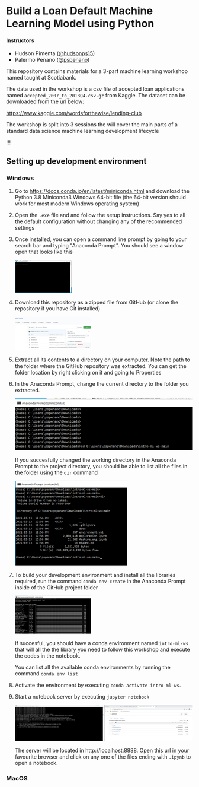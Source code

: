 # Build a Loan Default Machine Learning Model using Python

#### Instructors

* Hudson Pimenta ([@hudsonps15](https://twitter.com/hudsonps15))
* Palermo Penano ([@pspenano](https://twitter.com/pspenano))

This repository contains materials for a 3-part machine learning workshop named taught at Scotiabank.

The data used in the workshop is a csv file of accepted loan applications named `accepted_2007_to_2018Q4.csv.gz` from Kaggle. The dataset can be downloaded from the url below:

https://www.kaggle.com/wordsforthewise/lending-club

The workshop is split into 3 sessions the will cover the main parts of a standard data science machine learning development lifecycle

!!!

## Setting up development environment

### Windows

1. Go to https://docs.conda.io/en/latest/miniconda.html and download the Python 3.8 Miniconda3 Windows 64-bit file (the 64-bit version should work for most modern Windows operating system)

2. Open the `.exe` file and and follow the setup instructions. Say yes to all the default configuration without changing any of the recommended settings

3. Once installed, you can open a command line prompt by going to your search bar and typing "Anaconda Prompt". You should see a window open that looks like this

   <img src="./imgs/anaconda_prompt.png" alt="anaconda_prompt" style="zoom:15%;" />

4. Download this repository as a zipped file from GitHub (or clone the repository if you have Git installed)

   <img src="./imgs/repo_zip.png" alt="repo_zip" style="zoom:20%;" />

5. Extract all its contents to a directory on your computer. Note the path to the folder where the GitHub repository was extracted. You can get the folder location by right clicking on it and going to Properties

6. In the Anaconda Prompt, change the current directory to the folder you extracted.



   <img src="./imgs/anaconda_cd_proj_folder.png" alt="anaconda_cd_proj_folder" style="zoom:50%;" />



   If you succesfully changed the working directory in the Anaconda Prompt to the project directory, you should be able to list all the files in the folder using the `dir` command

   <img src="./imgs/dir_folder.png" alt="dir_folder" style="zoom:40%;" />

7. To build your development environment and install all the libraries required, run the command `conda env create` in the Anaconda Prompt inside of the GitHub project folder

   <img src="./imgs/run_conda_env_create.png" alt="run_conda_env_create" style="zoom:20%;" />

   If succesful, you should have a conda environment named `intro-ml-ws` that will all the the library you need to follow this workshop and execute the codes in the notebook.

   You can list all the available conda environments by running the command `conda env list`

8. Activate the environment by executing `conda activate intro-ml-ws`.

9. Start a notebook server by executing `jupyter notebook`

   <img src="./imgs/start_notebook.png" alt="start_notebook" style="zoom:50%;" />

   The server will be located in http://localhost:8888. Open this url in your favourite browser and click on any one of the files ending with `.ipynb`  to open a notebook.



### MacOS

